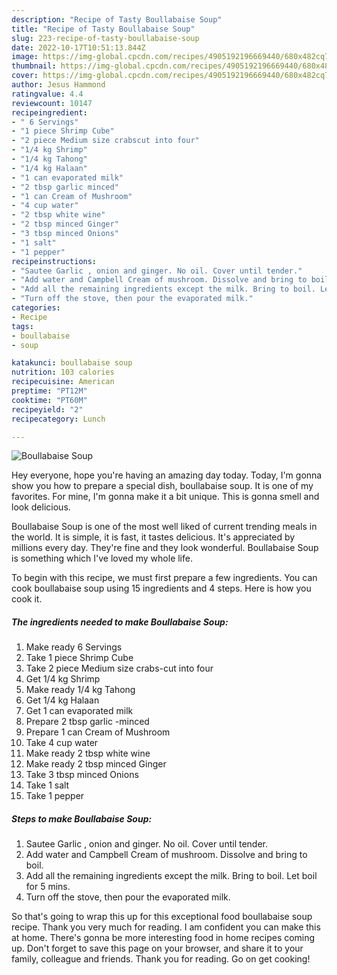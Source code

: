 ```yaml
---
description: "Recipe of Tasty Boullabaise Soup"
title: "Recipe of Tasty Boullabaise Soup"
slug: 223-recipe-of-tasty-boullabaise-soup
date: 2022-10-17T10:51:13.844Z
image: https://img-global.cpcdn.com/recipes/4905192196669440/680x482cq70/boullabaise-soup-recipe-main-photo.jpg
thumbnail: https://img-global.cpcdn.com/recipes/4905192196669440/680x482cq70/boullabaise-soup-recipe-main-photo.jpg
cover: https://img-global.cpcdn.com/recipes/4905192196669440/680x482cq70/boullabaise-soup-recipe-main-photo.jpg
author: Jesus Hammond
ratingvalue: 4.4
reviewcount: 10147
recipeingredient:
- " 6 Servings"
- "1 piece Shrimp Cube"
- "2 piece Medium size crabscut into four"
- "1/4 kg Shrimp"
- "1/4 kg Tahong"
- "1/4 kg Halaan"
- "1 can evaporated milk"
- "2 tbsp garlic minced"
- "1 can Cream of Mushroom"
- "4 cup water"
- "2 tbsp white wine"
- "2 tbsp minced Ginger"
- "3 tbsp minced Onions"
- "1 salt"
- "1 pepper"
recipeinstructions:
- "Sautee Garlic , onion and ginger. No oil. Cover until tender."
- "Add water and Campbell Cream of mushroom. Dissolve and bring to boil."
- "Add all the remaining ingredients except the milk. Bring to boil. Let boil for 5 mins."
- "Turn off the stove, then pour the evaporated milk."
categories:
- Recipe
tags:
- boullabaise
- soup

katakunci: boullabaise soup 
nutrition: 103 calories
recipecuisine: American
preptime: "PT12M"
cooktime: "PT60M"
recipeyield: "2"
recipecategory: Lunch

---
```



![Boullabaise Soup](https://img-global.cpcdn.com/recipes/4905192196669440/680x482cq70/boullabaise-soup-recipe-main-photo.jpg)

Hey everyone, hope you're having an amazing day today. Today, I'm gonna show you how to prepare a special dish, boullabaise soup. It is one of my favorites. For mine, I'm gonna make it a bit unique. This is gonna smell and look delicious.

Boullabaise Soup is one of the most well liked of current trending meals in the world. It is simple, it is fast, it tastes delicious. It's appreciated by millions every day. They're fine and they look wonderful. Boullabaise Soup is something which I've loved my whole life.




To begin with this recipe, we must first prepare a few ingredients. You can cook boullabaise soup using 15 ingredients and 4 steps. Here is how you cook it.

<!--inarticleads1-->

##### The ingredients needed to make Boullabaise Soup:

1. Make ready  6 Servings
1. Take 1 piece Shrimp Cube
1. Take 2 piece Medium size crabs-cut into four
1. Get 1/4 kg Shrimp
1. Make ready 1/4 kg Tahong
1. Get 1/4 kg Halaan
1. Get 1 can evaporated milk
1. Prepare 2 tbsp garlic -minced
1. Prepare 1 can Cream of Mushroom
1. Take 4 cup water
1. Make ready 2 tbsp white wine
1. Make ready 2 tbsp minced Ginger
1. Take 3 tbsp minced Onions
1. Take 1 salt
1. Take 1 pepper




<!--inarticleads2-->

##### Steps to make Boullabaise Soup:

1. Sautee Garlic , onion and ginger. No oil. Cover until tender.
1. Add water and Campbell Cream of mushroom. Dissolve and bring to boil.
1. Add all the remaining ingredients except the milk. Bring to boil. Let boil for 5 mins.
1. Turn off the stove, then pour the evaporated milk.




So that's going to wrap this up for this exceptional food boullabaise soup recipe. Thank you very much for reading. I am confident you can make this at home. There's gonna be more interesting food in home recipes coming up. Don't forget to save this page on your browser, and share it to your family, colleague and friends. Thank you for reading. Go on get cooking!
